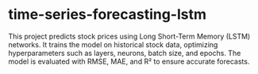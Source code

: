 # time-series-forecasting-lstm
This project predicts stock prices using Long Short-Term Memory (LSTM) networks. It trains the model on historical stock data, optimizing hyperparameters such as layers, neurons, batch size, and epochs. The model is evaluated with RMSE, MAE, and R² to ensure accurate forecasts.

